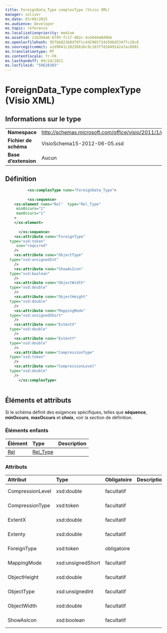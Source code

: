 ```yaml
---
title: ForeignData_Type complexType (Visio XML)
manager: soliver
ms.date: 03/09/2015
ms.audience: Developer
ms.topic: reference
ms.localizationpriority: medium
ms.assetid: 21b394a6-6f95-fc17-482c-4cb648a0d9bb
ms.openlocfilehash: 95fbb82360d70fcc442965f34d39bd5347fc10c8
ms.sourcegitcommit: a1d9041c20256616c9c183f7d1049142a7ac6991
ms.translationtype: MT
ms.contentlocale: fr-FR
ms.lasthandoff: 09/24/2021
ms.locfileid: "59628303"
---
```

# <a name="foreigndata_type-complextype-visio-xml"></a>ForeignData_Type complexType (Visio XML)

## <a name="type-information"></a>Informations sur le type

|||
|:-----|:-----|
|**Namespace** <br/> |http://schemas.microsoft.com/office/visio/2011/1/core  <br/> |
|**Fichier de schéma** <br/> |VisioSchema15-2012-06-05.xsd  <br/> |
|**Base d’extension** <br/> |Aucun  <br/> |
   
## <a name="definition"></a>Définition

```XML
          <xs:complexType name="ForeignData_Type">
          
          <xs:sequence>
    <xs:element name="Rel"  type="Rel_Type"
     minOccurs="1"
     maxOccurs="1"
    >
    </xs:element>
    
      </xs:sequence>
    <xs:attribute name="ForeignType"
  type="xsd:token"
     use="required"
    />
    <xs:attribute name="ObjectType"
  type="xsd:unsignedInt"
    />
    <xs:attribute name="ShowAsIcon"
  type="xsd:boolean"
    />
    <xs:attribute name="ObjectWidth"
  type="xsd:double"
    />
    <xs:attribute name="ObjectHeight"
  type="xsd:double"
    />
    <xs:attribute name="MappingMode"
  type="xsd:unsignedShort"
    />
    <xs:attribute name="ExtentX"
  type="xsd:double"
    />
    <xs:attribute name="ExtentY"
  type="xsd:double"
    />
    <xs:attribute name="CompressionType"
  type="xsd:token"
    />
    <xs:attribute name="CompressionLevel"
  type="xsd:double"
    />
      </xs:complexType>
      
```

## <a name="elements-and-attributes"></a>Éléments et attributs

Si le schéma définit des exigences spécifiques, telles que **séquence**, **minOccurs**, **maxOccurs** et **choix**, voir la section de définition. 
  
### <a name="child-elements"></a>Éléments enfants

|**Élément**|**Type**|**Description**|
|:-----|:-----|:-----|
|[Rel](rel-element-foreigndata_type-complextypevisio-xml.md) <br/> |[Rel_Type](rel_type-complextypevisio-xml.md) <br/> ||
   
### <a name="attributes"></a>Attributs

|**Attribut**|**Type**|**Obligatoire**|**Description**|**Valeurs possibles**|
|:-----|:-----|:-----|:-----|:-----|
|CompressionLevel  <br/> |xsd:double  <br/> |facultatif  <br/> ||Valeurs du type xsd:double.  <br/> |
|CompressionType  <br/> |xsd:token  <br/> |facultatif  <br/> ||Valeurs du type xsd:token.  <br/> |
|ExtentX  <br/> |xsd:double  <br/> |facultatif  <br/> ||Valeurs du type xsd:double.  <br/> |
|Extenty  <br/> |xsd:double  <br/> |facultatif  <br/> ||Valeurs du type xsd:double.  <br/> |
|ForeignType  <br/> |xsd:token  <br/> |obligatoire  <br/> ||Valeurs du type xsd:token.  <br/> |
|MappingMode  <br/> |xsd:unsignedShort  <br/> |facultatif  <br/> ||Valeurs du type xsd:unsignedShort.  <br/> |
|ObjectHeight  <br/> |xsd:double  <br/> |facultatif  <br/> ||Valeurs du type xsd:double.  <br/> |
|ObjectType  <br/> |xsd:unsignedInt  <br/> |facultatif  <br/> ||Valeurs du type xsd:unsignedInt.  <br/> |
|ObjectWidth  <br/> |xsd:double  <br/> |facultatif  <br/> ||Valeurs du type xsd:double.  <br/> |
|ShowAsIcon  <br/> |xsd:boolean  <br/> |facultatif  <br/> ||Valeurs du type xsd:boolean.  <br/> |
   


